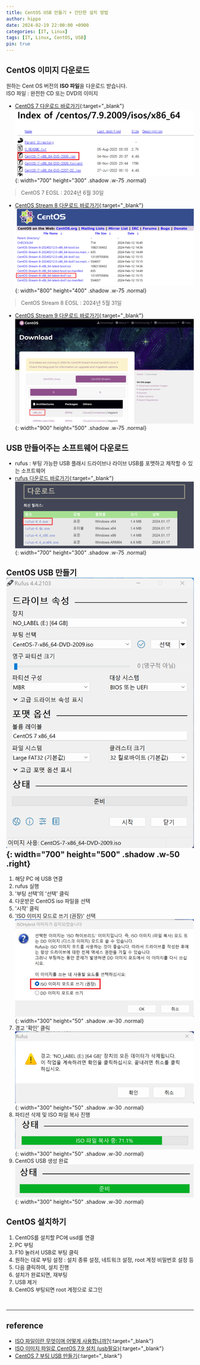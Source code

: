```yaml
---
title: CentOS USB 만들기 + 간단한 설치 방법
author: hippo
date: 2024-02-19 22:00:00 +0900
categories: [IT, Linux]
tags: [IT, Linux, CentOS, USB]
pin: true
---
```


## CentOS 이미지 다운로드
원하는 Cent OS 버전의 **ISO 파일**을 다운로드 받습니다.   
ISO 파일 : 완전한 CD 또는 DVD의 이미지


- [CentOS 7 다운로드 바로가기](https://mirror.navercorp.com/centos/7.9.2009/isos/x86_64/){:target="_blank"}   
![240219_CentOS7.png](../assets/img/240219_CentOS7.png){: width="700" height="300" .shadow .w-75 .normal}
> CentOS 7 EOSL : 2024년 6월 30일
- [CentOS Stream 8 다운로드 바로가기](https://mirror.kakao.com/centos/8-stream/isos/x86_64/){:target="_blank"}   
![240219_CentOS8.png](../assets/img/240219_CentOS8.png){: width="800" height="400" .shadow .w-75 .normal}
> CentOS Stream 8 EOSL : 2024년 5월 31일
- [CentOS Stream 9 다운로드 바로가기](https://www.centos.org/download/){:target="_blank"}   
![240219_CentOS9.png](../assets/img/240219_CentOS9.png){: width="900" height="500" .shadow .w-75 .normal}


## USB 만들어주는 소프트웨어 다운로드
- rufus : 부팅 가능한 USB 플래시 드라이브나 라이브 USB를 포맷하고 제작할 수 있는 소프트웨어
- [rufus 다운로드 바로가기](https://rufus.ie/ko/){:target="_blank"}   
![240219_rufus.png](../assets/img/240219_rufus.png){: width="700" height="300" .shadow .w-75 .normal}


## CentOS USB 만들기 ![240219_rufus_1.png](../assets/img/240219_rufus_1.png){: width="700" height="500" .shadow .w-50 .right}
1. 해당 PC 에 USB 연결
2. rufus 실행
3. '부팅 선택'의 '선택' 클릭
4. 다운받은 CentOS iso 파일을 선택
5. '시작' 클릭
6. 'ISO 이미지 모드로 쓰기 (권장)' 선택   
![240219_rufus_2.png](../assets/img/240219_rufus_2.png){: width="300" height="50" .shadow .w-30 .normal}
7. 경고 '확인' 클릭   
![240219_rufus_3.png](../assets/img/240219_rufus_3.png){: width="300" height="50" .shadow .w-30 .normal}
8. 파티션 삭제 및 ISO 파일 복사 진행   
![240219_rufus_4.png](../assets/img/240219_rufus_4.png){: width="300" height="50" .shadow .w-30 .normal}
9. CentOS USB 생성 완료   
![240219_rufus_5.png](../assets/img/240219_rufus_5.png){: width="300" height="50" .shadow .w-30 .normal}

## CentOS 설치하기
1. CentOS를 설치할 PC에 usd를 연결
2. PC 부팅
3. F10 눌러서 USB로 부팅 클릭
4. 원하는 대로 부팅 설정 : 설치 종류 설정, 네트워크 설정, root 계정 비밀번호 설정 등
5. 다음 클릭하여, 설치 진행
6. 설치가 완료되면, 재부팅
7. USB 제거 
8. CentOS 부팅되면 root 계정으로 로그인

<br>

---
## reference
- [ISO 파일이란 무엇이며 어떻게 사용합니까?](https://knowledge.ni.com/KnowledgeArticleDetails?id=kA00Z000000kEe7SAE&l=ko-KR){:target="_blank"}
- [ISO 이미지 파일로 CentOS 7.9 설치 (usb필요)](https://philiel.tistory.com/5){:target="_blank"}
- [CentOS 7 부팅 USB 만들기](https://g1-kim.tistory.com/entry/CentOS-7-CentOS-7-%EB%B6%80%ED%8C%85-USB-%EB%A7%8C%EB%93%A4%EA%B8%B0){:target="_blank"}
